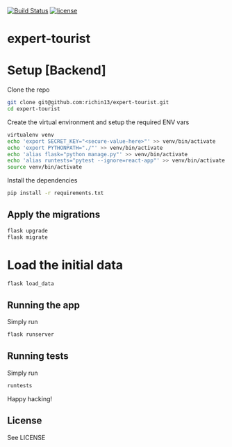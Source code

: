 [![Build Status](https://travis-ci.org/richin13/expert-tourist.svg?branch=master)](https://travis-ci.org/richin13/expert-tourist) [![license](https://img.shields.io/github/license/richin13/expert-tourist.svg)](https://opensource.org/licenses/MIT)

# expert-tourist

# Setup [Backend]

Clone the repo

```bash
git clone git@github.com:richin13/expert-tourist.git
cd expert-tourist
```

Create the virtual environment and setup the required ENV vars

```bash
virtualenv venv
echo 'export SECRET_KEY="<secure-value-here>"' >> venv/bin/activate
echo 'export PYTHONPATH="./"' >> venv/bin/activate
echo 'alias flask="python manage.py"' >> venv/bin/activate
echo 'alias runtests="pytest --ignore=react-app"' >> venv/bin/activate
source venv/bin/activate
```

Install the dependencies

```bash
pip install -r requirements.txt
```

## Apply the migrations

```bash
flask upgrade
flask migrate
```

# Load the initial data

```bash
flask load_data
```

## Running the app

Simply run 

```bash
flask runserver
```

## Running tests

Simply run 

```bash
runtests
```

Happy hacking!

## License

See LICENSE

